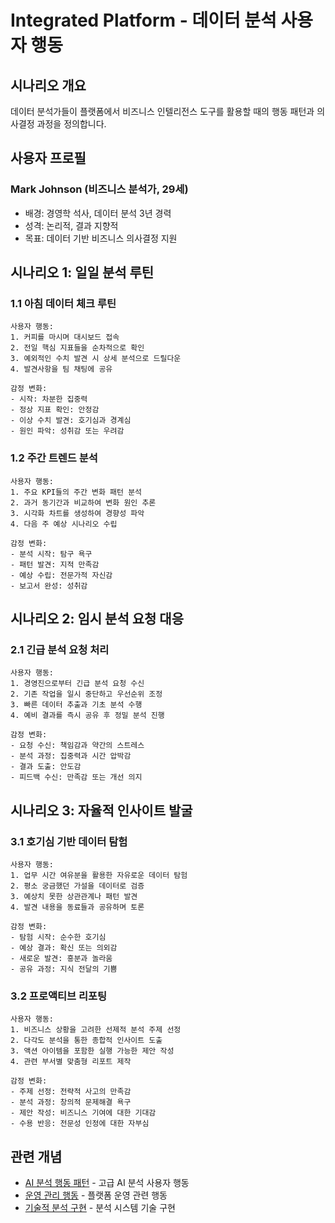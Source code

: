 # Integrated Platform - 데이터 분석 사용자 행동

## 시나리오 개요

데이터 분석가들이 플랫폼에서 비즈니스 인텔리전스 도구를 활용할 때의 행동 패턴과 의사결정 과정을 정의합니다.

## 사용자 프로필

### Mark Johnson (비즈니스 분석가, 29세)
- 배경: 경영학 석사, 데이터 분석 3년 경력
- 성격: 논리적, 결과 지향적
- 목표: 데이터 기반 비즈니스 의사결정 지원

## 시나리오 1: 일일 분석 루틴

### 1.1 아침 데이터 체크 루틴
```
사용자 행동:
1. 커피를 마시며 대시보드 접속
2. 전일 핵심 지표들을 순차적으로 확인
3. 예외적인 수치 발견 시 상세 분석으로 드릴다운
4. 발견사항을 팀 채팅에 공유

감정 변화:
- 시작: 차분한 집중력
- 정상 지표 확인: 안정감
- 이상 수치 발견: 호기심과 경계심
- 원인 파악: 성취감 또는 우려감
```

### 1.2 주간 트렌드 분석
```
사용자 행동:
1. 주요 KPI들의 주간 변화 패턴 분석
2. 과거 동기간과 비교하여 변화 원인 추론
3. 시각화 차트를 생성하여 경향성 파악
4. 다음 주 예상 시나리오 수립

감정 변화:
- 분석 시작: 탐구 욕구
- 패턴 발견: 지적 만족감
- 예상 수립: 전문가적 자신감
- 보고서 완성: 성취감
```

## 시나리오 2: 임시 분석 요청 대응

### 2.1 긴급 분석 요청 처리
```
사용자 행동:
1. 경영진으로부터 긴급 분석 요청 수신
2. 기존 작업을 일시 중단하고 우선순위 조정
3. 빠른 데이터 추출과 기초 분석 수행
4. 예비 결과를 즉시 공유 후 정밀 분석 진행

감정 변화:
- 요청 수신: 책임감과 약간의 스트레스
- 분석 과정: 집중력과 시간 압박감
- 결과 도출: 안도감
- 피드백 수신: 만족감 또는 개선 의지
```

## 시나리오 3: 자율적 인사이트 발굴

### 3.1 호기심 기반 데이터 탐험
```
사용자 행동:
1. 업무 시간 여유분을 활용한 자유로운 데이터 탐험
2. 평소 궁금했던 가설을 데이터로 검증
3. 예상치 못한 상관관계나 패턴 발견
4. 발견 내용을 동료들과 공유하며 토론

감정 변화:
- 탐험 시작: 순수한 호기심
- 예상 결과: 확신 또는 의외감
- 새로운 발견: 흥분과 놀라움
- 공유 과정: 지식 전달의 기쁨
```

### 3.2 프로액티브 리포팅
```
사용자 행동:
1. 비즈니스 상황을 고려한 선제적 분석 주제 선정
2. 다각도 분석을 통한 종합적 인사이트 도출
3. 액션 아이템을 포함한 실행 가능한 제안 작성
4. 관련 부서별 맞춤형 리포트 제작

감정 변화:
- 주제 선정: 전략적 사고의 만족감
- 분석 과정: 창의적 문제해결 욕구
- 제안 작성: 비즈니스 기여에 대한 기대감
- 수용 반응: 전문성 인정에 대한 자부심
```

## 관련 개념
- [AI 분석 행동 패턴](./ai-analysis-behavior.md) - 고급 AI 분석 사용자 행동
- [운영 관리 행동](./operations-scenarios.md) - 플랫폼 운영 관련 행동
- [기술적 분석 구현](../../system-scenarios/integrated-platform/analytics-scenarios.md) - 분석 시스템 기술 구현
